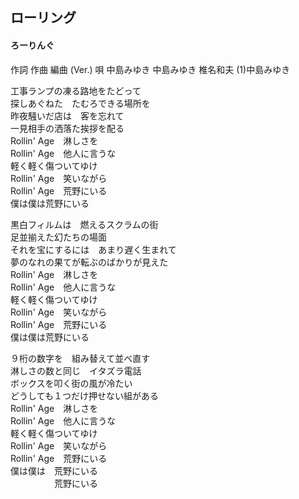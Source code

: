 ## ローリング
#### ろーりんぐ

作詞  作曲  編曲 (Ver.)   唄
中島みゆき   中島みゆき   椎名和夫 (1)中島みゆき
   
工事ランプの凍る路地をたどって   
探しあぐねた　たむろできる場所を   
昨夜騒いだ店は　客を忘れて   
一見相手の洒落た挨拶を配る   
Rollin' Age　淋しさを   
Rollin' Age　他人に言うな   
軽く軽く傷ついてゆけ   
Rollin' Age　笑いながら   
Rollin' Age　荒野にいる   
僕は僕は荒野にいる   
   
黒白フィルムは　燃えるスクラムの街   
足並揃えた幻たちの場面   
それを宝にするには　あまり遅く生まれて   
夢のなれの果てが転ぶのばかりが見えた   
Rollin' Age　淋しさを   
Rollin' Age　他人に言うな   
軽く軽く傷ついてゆけ   
Rollin' Age　笑いながら   
Rollin' Age　荒野にいる   
僕は僕は荒野にいる   
   
９桁の数字を　組み替えて並べ直す   
淋しさの数と同じ　イタズラ電話   
ボックスを叩く街の風が冷たい   
どうしても１つだけ押せない組がある   
Rollin' Age　淋しさを   
Rollin' Age　他人に言うな   
軽く軽く傷ついてゆけ   
Rollin' Age　笑いながら   
Rollin' Age　荒野にいる   
僕は僕は　荒野にいる   
　　　　　荒野にいる   